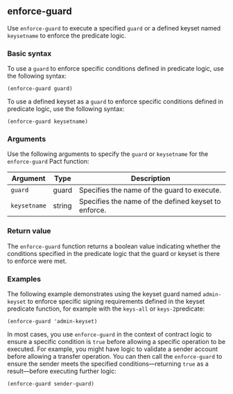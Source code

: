 ## enforce-guard

Use `enforce-guard` to execute a specified `guard` or a defined keyset named `keysetname` to enforce the predicate logic.

### Basic syntax

To use a `guard` to enforce specific conditions defined in predicate logic, use the following syntax:

```pact
(enforce-guard guard)
```

To use a defined keyset as a `guard` to enforce specific conditions defined in predicate logic, use the following syntax:

```pact
(enforce-guard keysetname)
```

### Arguments

Use the following arguments to specify the `guard` or `keysetname` for the `enforce-guard` Pact function:

| Argument   | Type   | Description                                        |
|------------|--------|----------------------------------------------------|
| `guard` | guard | Specifies the name of the guard to execute. |
| `keysetname` | string | Specifies the name of the defined keyset to enforce.|

### Return value

The `enforce-guard` function returns a boolean value indicating whether the conditions specified in the predicate logic that the guard or keyset is there to enforce were met.

### Examples

The following example demonstrates using the keyset guard named `admin-keyset` to enforce specific signing requirements defined in the keyset predicate function, for example with the `keys-all` or `keys-2`predicate:

```pact
(enforce-guard 'admin-keyset)
```

In most cases, you use `enforce-guard` in the context of contract logic to ensure a specific condition is `true` before allowing a specific operation to be executed. 
For example, you might have logic to validate a sender account before allowing a transfer operation.
You can then call the `enforce-guard` to ensure the sender meets the specified conditions—returning `true` as a result—before executing further logic:

```pact
(enforce-guard sender-guard)
```
